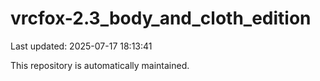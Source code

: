 # vrcfox-2.3_body_and_cloth_edition

Last updated: 2025-07-17 18:13:41

This repository is automatically maintained.
